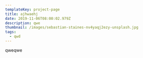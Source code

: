 ```yaml
---
templateKey: project-page
title: ajhwaehj
date: 2019-11-06T08:00:02.979Z
description: qwe
thumbnail: /images/sebastian-staines-nv4yaqj2ezy-unsplash.jpg
tags:
  - qwd
---
```

qweqwe

